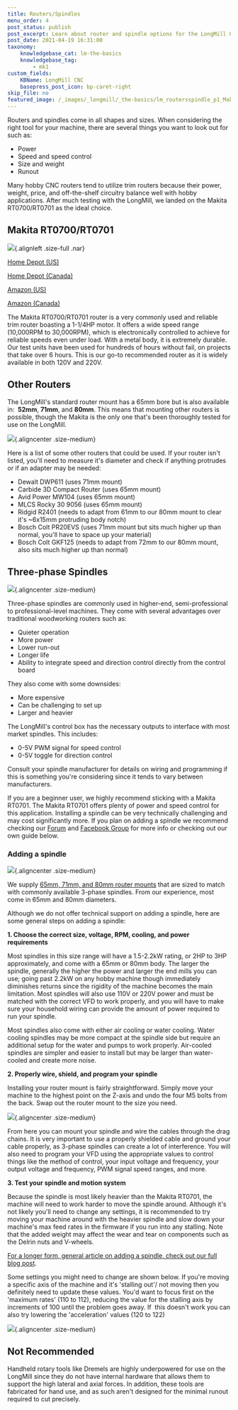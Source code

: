 ```yaml
---
title: Routers/Spindles
menu_order: 4
post_status: publish
post_excerpt: Learn about router and spindle options for the LongMill CNC, with consideration for noise, speed control, cost. The recommended tool is the Makita RT0700/RT0701.
post_date: 2021-04-19 16:31:00
taxonomy:
    knowledgebase_cat: lm-the-basics
    knowledgebase_tag:
        - mk1
custom_fields:
    KBName: LongMill CNC
    basepress_post_icon: bp-caret-right
skip_file: no
featured_image: /_images/_longmill/_the-basics/lm_routersspindle_p1_Makita.jpg
---
```


Routers and spindles come in all shapes and sizes. When considering the right tool for your machine, there are several things you want to look out for such as:

<ul>
  <li>Power</li>
  <li>Speed and speed control</li>
  <li>Size and weight</li>
  <li>Runout</li>
</ul>

Many hobby CNC routers tend to utilize trim routers because their power, weight, price, and off-the-shelf circuitry balance well with hobby applications. After much testing with the LongMill, we landed on the Makita RT0700/RT0701 as the ideal choice.

<h2>Makita RT0700/RT0701</h2>

![](/_images/_longmill/_the-basics/lm_routersspindle_p1_Makita.jpg){.alignleft .size-full .nar}

<a href="http://www.homedepot.com/p/Makita-1-1-4-HP-Compact-Router-RT0701C/204247210" target="_blank" rel="noreferrer noopener">Home Depot (US)</a>

<a href="https://www.homedepot.ca/en/home/p.compact-router.1000848739.html" target="_blank" rel="noreferrer noopener">Home Depot (Canada)</a>

<a href="https://www.amazon.com/Makita-RT0701C-1-1-Compact-Router/dp/B00E7D3V4S/" target="_blank" rel="noreferrer noopener">Amazon (US)</a>

<a href="https://www.amazon.ca/gp/product/B00E7D3V4S?ie=UTF8" target="_blank" rel="noreferrer noopener">Amazon (Canada)</a>

The Makita RT0700/RT0701 router is a very commonly used and reliable trim router boasting a 1-1/4HP motor. It offers a wide speed range (10,000RPM to 30,000RPM), which is electronically controlled to achieve for reliable speeds even under load. With a metal body, it is extremely durable. Our test units have been used for hundreds of hours without fail, on projects that take over 6 hours. This is our go-to recommended router as it is widely available in both 120V and 220V.

<h2>Other Routers</h2>

The LongMill's standard router mount has a 65mm bore but is also available in:  <strong>52mm</strong>, <strong>71mm</strong>, and <strong>80mm</strong>. This means that mounting other routers is possible, though the Makita is the only one that's been thoroughly tested for use on the LongMill.

![](/_images/_longmill/_the-basics/lm_routersspindle_p2_65RMount.jpg){.aligncenter .size-medium}

Here is a list of some other routers that could be used. If your router isn't listed, you'll need to measure it's diameter and check if anything protrudes or if an adapter may be needed:

<ul>
  <li>Dewalt DWP611 (uses 71mm mount)</li>
  <li>Carbide 3D Compact Router (uses 65mm mount)</li>
  <li>Avid Power MW104 (uses 65mm mount)</li>
  <li>MLCS Rocky 30 9056 (uses 65mm mount)</li>
  <li>Ridgid R2401 (needs to adapt from 61mm to our 80mm mount to clear it's ~6x15mm protruding body notch)</li>
  <li>Bosch Colt PR20EVS (uses 71mm mount but sits much higher up than normal, you'll have to space up your material)</li>
  <li>Bosch Colt GKF125 (needs to adapt from 72mm to our 80mm mount, also sits much higher up than normal)</li>
</ul>

<h2>Three-phase Spindles</h2>

![](/_images/_longmill/_the-basics/lm_routersspindle_p3_RouterPkg.png){.aligncenter .size-medium}

Three-phase spindles are commonly used in higher-end, semi-professional to professional-level machines. They come with several advantages over traditional woodworking routers such as:

<ul>
  <li>Quieter operation</li>
  <li>More power</li>
  <li>Lower run-out</li>
  <li>Longer life</li>
  <li>Ability to integrate speed and direction control directly from the control board</li>
</ul>

They also come with some downsides:

<ul>
  <li>More expensive</li>
  <li>Can be challenging to set up</li>
  <li>Larger and heavier</li>
</ul>

The LongMill's control box has the necessary outputs to interface with most market spindles. This includes:

<ul>
  <li>0-5V PWM signal for speed control</li>
  <li>0-5V toggle for direction control</li>
</ul>

Consult your spindle manufacturer for details on wiring and programming if this is something you're considering since it tends to vary between manufacturers.

If you are a beginner user, we highly recommend sticking with a Makita RT0701. The Makita RT0701 offers plenty of power and speed control for this application. Installing a spindle can be very technically challenging and may cost significantly more. If you plan on adding a spindle we recommend checking our <a href="https://forum.sienci.com/" target="_blank" rel="noopener">Forum</a> and <a href="https://www.facebook.com/groups/mill.one" target="_blank" rel="noopener">Facebook Group</a> for more info or checking out our own guide below.

<h3>Adding a spindle</h3>

![](/_images/_longmill/_the-basics/lm_routersspindle_p4_Spindle.jpeg){.aligncenter .size-medium}

We supply <a href="https://sienci.com/product/router-mount-for-longmill-benchtop-cnc/" target="_blank" rel="noopener">65mm, 71mm, and 80mm router mounts</a> that are sized to match with commonly available 3-phase spindles. From our experience, most come in 65mm and 80mm diameters.

Although we do not offer technical support on adding a spindle, here are some general steps on adding a spindle:

<strong>1. Choose the correct size, voltage, RPM, cooling, and power requirements</strong>

Most spindles in this size range will have a 1.5-2.2kW rating, or 2HP to 3HP approximately, and come with a 65mm or 80mm body. The larger the spindle, generally the higher the power and larger the end mills you can use; going past 2.2kW on any hobby machine though immediately diminishes returns since the rigidity of the machine becomes the main limitation. Most spindles will also use 110V or 220V power and must be matched with the correct VFD to work properly, and you will have to make sure your household wiring can provide the amount of power required to run your spindle.

Most spindles also come with either air cooling or water cooling. Water cooling spindles may be more compact at the spindle side but require an additional setup for the water and pumps to work properly. Air-cooled spindles are simpler and easier to install but may be larger than water-cooled and create more noise.

<strong>2. Properly wire, shield, and program your spindle</strong>

Installing your router mount is fairly straightforward. Simply move your machine to the highest point on the Z-axis and undo the four M5 bolts from the back. Swap out the router mount to the size you need.

![](/_images/_longmill/_the-basics/lm_routersspindle_p5_WireRoute.jpeg){.aligncenter .size-medium}

From here you can mount your spindle and wire the cables through the drag chains. It is very important to use a properly shielded cable and ground your cable properly, as 3-phase spindles can create a lot of interference. You will also need to program your VFD using the appropriate values to control things like the method of control, your input voltage and frequency, your output voltage and frequency, PWM signal speed ranges, and more.

<strong>3. Test your spindle and motion system</strong>

Because the spindle is most likely heavier than the Makita RT0701, the machine will need to work harder to move the spindle around. Although it's not likely you'll need to change any settings, it is recommended to try moving your machine around with the heavier spindle and slow down your machine's max feed rates in the firmware if you run into any stalling. Note that the added weight may affect the wear and tear on components such as the Delrin nuts and V-wheels.

<a href="https://sienci.com/2022/07/21/adding-a-spindle-to-your-longmill/" target="_blank" rel="noopener">For a longer form, general article on adding a spindle, check out our full blog post</a>.

Some settings you might need to change are shown below. If you're moving a specific axis of the machine and it's 'stalling out'/ not moving then you definitely need to update these values. You'd want to focus first on the 'maximum rates' (110 to 112), reducing the value for the stalling axis by increments of 100 until the problem goes away. If  this doesn't work you can also try lowering the 'acceleration' values (120 to 122)

![](/_images/_longmill/_the-basics/lm_routersspindle_p6_Firmware.png){.aligncenter .size-medium}

<h2>Not Recommended</h2>

Handheld rotary tools like Dremels are highly underpowered for use on the LongMill since they do not have internal hardware that allows them to support the high lateral and axial forces. In addition, these tools are fabricated for hand use, and as such aren't designed for the minimal runout required to cut precisely.
